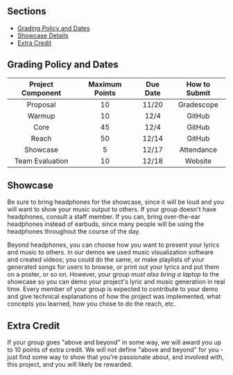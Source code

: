 ## Sections

- [Grading Policy and Dates](#grading-policy-and-dates)
- [Showcase Details](#showcase)
- [Extra Credit](#extra-credit)

## Grading Policy and Dates

| Project Component | Maximum Points | Due Date | How to Submit |
|:-----------------:|:--------------:|:--------:|:-------------:|
|Proposal           |      10         |  11/20   | Gradescope   |
|Warmup             |      10        |   12/4  |GitHub         |
|Core               |      45        |    12/4   |GitHub         |
|Reach              |      50        |     12/14    |GitHub         |
|Showcase           |      5        |    12/17     |Attendance     |
|Team Evaluation    |     10         |     12/18    |Website        |

## Showcase

Be sure to bring headphones for the showcase, since it will be loud and you will want to show your music output to others. If your group doesn't have headphones, consult a staff member. If you can, bring over-the-ear headphones instead of earbuds, since many people will be using the headphones throughout the course of the day.

Beyond headphones, you can choose how you want to present your lyrics and music to others. In our demos we used music visualization software and created videos; you could do the same, or make playlists of your generated songs for users to browse, or print out your lyrics and put them on a poster, or so on. However, your group *must also bring a laptop* to the showcase so you can demo your project's lyric and music generation in real time. Every member of your group is expected to contribute to your demo and give technical explanations of how the project was implemented, what concepts you learned, how you chose to do the reach, etc.

## Extra Credit

If your group goes "above and beyond" in some way, we will award you up to 10 points of extra credit. We will not define "above and beyond" for you - just find some way to show that you're passionate about, and involved with, this project, and you will likely be rewarded.
